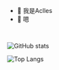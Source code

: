 - 👋 我是Aclles
- 👀 嗯
<br/>


![GitHub stats](https://github-readme-stats.vercel.app/api?username=1050298332&theme=radical&locale=cn)

![Top Langs](https://github-readme-stats.vercel.app/api/top-langs/?username=1050298332&layout=compact&theme=radical&locale=cn)

